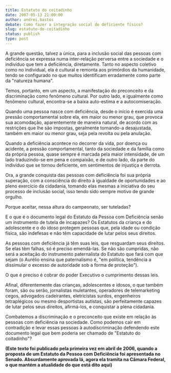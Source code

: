 ```yaml
---
title: Estatuto do coitadinho
date: 2007-05-13 21:00:00
author: andrei.bastos
debate: Como fazer a integração social do deficiente físico?
slug: estatuto-do-coitadinho
status: publish 
type: post
---
```


A grande questão, talvez a única, para a inclusão social das pessoas com deficiência se expressa numa inter-relação perversa entre a sociedade e o indivíduo que tem a deficiência, diretamente. Tanto no aspecto coletivo como no individual, ela é cultural e remonta aos primórdios da humanidade, tendo se configurado no que muitos identificam erradamente como parte da "natureza humana".


Temos, portanto, em um aspecto, a manifestação do preconceito e da discriminação como fenômeno cultural. Por outro lado, e igualmente como fenômeno cultural, encontra-se a baixa auto-estima e a autocomiseração.


Quando uma pessoa nasce com deficiência, desde o início é exercida uma pressão comportamental sobre ela, em maior ou menor grau, que provoca sua acomodação, aparentemente de maneira natural, de acordo com as restrições que lhe são impostas, geralmente tornando-a desajustada, também em maior ou menor grau, seja pela revolta ou pela anulação.


Quando a deficiência acontece no decorrer da vida, por doença ou acidente, a pressão comportamental, tanto da sociedade e da família como da própria pessoa, quase sempre é marcada pela maior intensidade, de um lado traduzindo-se em pena e compaixão, e de outro lado, da parte do indivíduo que se tornou deficiente, em sentimentos de injustiça e derrota.


Ora, a grande conquista das pessoas com deficiência foi sua própria superação, com a consciência do direito à igualdade de oportunidades e ao pleno exercício da cidadania, tomando elas mesmas a iniciativa do seu processo de inclusão social, isso tendo sido sempre motivo de grande orgulho.


Porque aceitar, nessa altura do campeonato, ser tuteladas?


E o que é o documento legal do Estatuto da Pessoa com Deficiência senão um instrumento de tutela de incapazes? Os Estatutos da criança e do adolescente e o do idoso protegem pessoas que, pela idade ou condição física, são indefesas e não têm capacidade de lutar pelos seus direitos.


As pessoas com deficiência já têm suas leis, que resguardam seus direitos. Se elas têm falhas, só é preciso emendá-las. Se não são cumpridas, não será a aceitação do instrumento paternalista do Estatuto que fará com que sejam (o Aurélio ensina que paternalismo é, "em política, tendência a dissimular o excesso de autoridade sob a forma de proteção").


O que é preciso é cobrar do poder Executivo o cumprimento dessas leis.


Afinal, diferentemente das crianças, adolescentes e idosos, o que também foram, são ou serão, jornalistas muletantes, operadores de telemarketing cegos, advogados cadeirantes, eletricistas surdos, engenheiros tetraplégicos ou mesmo desportistas autistas, são perfeitamente capazes de lutar pelos seus direitos, afirmá-los, e conquistar a plena cidadania.


Combatemos a discriminação e o preconceito que existe em relação às pessoas com deficiência na sociedade. Como podemos cair em contradição e levar essas pessoas à autodiscriminação defendendo este documento legal que bem poderia ser chamado de "Estatuto do coitadinho"? 


**(Este texto foi publicado pela primeira vez em abril de 2006, quando a proposta de um Estatuto da Pessoa com Deficiência foi apresentada no Senado. Absurdamente aprovada lá, agora ela tramita na Câmara Federal, o que mantém a atualidade do que está dito aqui)**


